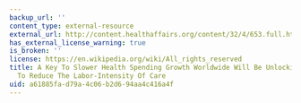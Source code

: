 ```yaml
---
backup_url: ''
content_type: external-resource
external_url: http://content.healthaffairs.org/content/32/4/653.full.html
has_external_license_warning: true
is_broken: ''
license: https://en.wikipedia.org/wiki/All_rights_reserved
title: A Key To Slower Health Spending Growth Worldwide Will Be Unlocking Innovation
  To Reduce The Labor-Intensity Of Care
uid: a61885fa-d79a-4c06-b2d6-94aa4c416a4f
---
```

